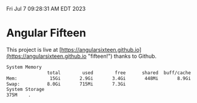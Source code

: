 Fri Jul  7 09:28:31 AM EDT 2023

# Angular Fifteen


This project is live at [https://angularsixteen.github.io](https://angularsixteen.github.io "fifteen!") thanks to Github.

```bash
System Memory
               total        used        free      shared  buff/cache   available
Mem:            15Gi       2.9Gi       3.4Gi       448Mi       8.9Gi        11Gi
Swap:          8.0Gi       715Mi       7.3Gi
System Storage
375M	.
```
```bash
